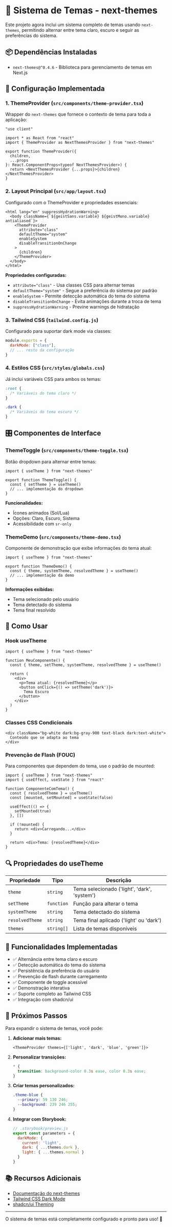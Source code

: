 # 🌙 Sistema de Temas - next-themes

Este projeto agora inclui um sistema completo de temas usando `next-themes`, permitindo alternar entre tema claro, escuro e seguir as preferências do sistema.

## 📦 Dependências Instaladas

- `next-themes@^0.4.6` - Biblioteca para gerenciamento de temas em Next.js

## 🔧 Configuração Implementada

### 1. ThemeProvider (`src/components/theme-provider.tsx`)

Wrapper do `next-themes` que fornece o contexto de tema para toda a aplicação:

```tsx
"use client"

import * as React from "react"
import { ThemeProvider as NextThemesProvider } from "next-themes"

export function ThemeProvider({ 
  children, 
  ...props 
}: React.ComponentProps<typeof NextThemesProvider>) {
  return <NextThemesProvider {...props}>{children}</NextThemesProvider>
}
```

### 2. Layout Principal (`src/app/layout.tsx`)

Configurado com o ThemeProvider e propriedades essenciais:

```tsx
<html lang="en" suppressHydrationWarning>
  <body className={`${geistSans.variable} ${geistMono.variable} antialiased`}>
    <ThemeProvider
      attribute="class"
      defaultTheme="system"
      enableSystem
      disableTransitionOnChange
    >
      {children}
    </ThemeProvider>
  </body>
</html>
```

**Propriedades configuradas:**
- `attribute="class"` - Usa classes CSS para alternar temas
- `defaultTheme="system"` - Segue a preferência do sistema por padrão
- `enableSystem` - Permite detecção automática do tema do sistema
- `disableTransitionOnChange` - Evita animações durante a troca de tema
- `suppressHydrationWarning` - Previne warnings de hidratação

### 3. Tailwind CSS (`tailwind.config.js`)

Configurado para suportar dark mode via classes:

```js
module.exports = {
  darkMode: ["class"],
  // ... resto da configuração
}
```

### 4. Estilos CSS (`src/styles/globals.css`)

Já inclui variáveis CSS para ambos os temas:

```css
:root {
  /* Variáveis do tema claro */
}

.dark {
  /* Variáveis do tema escuro */
}
```

## 🎛️ Componentes de Interface

### ThemeToggle (`src/components/theme-toggle.tsx`)

Botão dropdown para alternar entre temas:

```tsx
import { useTheme } from "next-themes"

export function ThemeToggle() {
  const { setTheme } = useTheme()
  // ... implementação do dropdown
}
```

**Funcionalidades:**
- Ícones animados (Sol/Lua)
- Opções: Claro, Escuro, Sistema
- Acessibilidade com `sr-only`

### ThemeDemo (`src/components/theme-demo.tsx`)

Componente de demonstração que exibe informações do tema atual:

```tsx
import { useTheme } from "next-themes"

export function ThemeDemo() {
  const { theme, systemTheme, resolvedTheme } = useTheme()
  // ... implementação da demo
}
```

**Informações exibidas:**
- Tema selecionado pelo usuário
- Tema detectado do sistema
- Tema final resolvido

## 🎨 Como Usar

### Hook useTheme

```tsx
import { useTheme } from "next-themes"

function MeuComponente() {
  const { theme, setTheme, systemTheme, resolvedTheme } = useTheme()
  
  return (
    <div>
      <p>Tema atual: {resolvedTheme}</p>
      <button onClick={() => setTheme('dark')}>
        Tema Escuro
      </button>
    </div>
  )
}
```

### Classes CSS Condicionais

```tsx
<div className="bg-white dark:bg-gray-900 text-black dark:text-white">
  Conteúdo que se adapta ao tema
</div>
```

### Prevenção de Flash (FOUC)

Para componentes que dependem do tema, use o padrão de mounted:

```tsx
import { useTheme } from "next-themes"
import { useEffect, useState } from "react"

function ComponenteComTema() {
  const { resolvedTheme } = useTheme()
  const [mounted, setMounted] = useState(false)

  useEffect(() => {
    setMounted(true)
  }, [])

  if (!mounted) {
    return <div>Carregando...</div>
  }

  return <div>Tema: {resolvedTheme}</div>
}
```

## 🔍 Propriedades do useTheme

| Propriedade | Tipo | Descrição |
|-------------|------|-----------|
| `theme` | `string` | Tema selecionado ('light', 'dark', 'system') |
| `setTheme` | `function` | Função para alterar o tema |
| `systemTheme` | `string` | Tema detectado do sistema |
| `resolvedTheme` | `string` | Tema final aplicado ('light' ou 'dark') |
| `themes` | `string[]` | Lista de temas disponíveis |

## 🎯 Funcionalidades Implementadas

- ✅ Alternância entre tema claro e escuro
- ✅ Detecção automática do tema do sistema
- ✅ Persistência da preferência do usuário
- ✅ Prevenção de flash durante carregamento
- ✅ Componente de toggle acessível
- ✅ Demonstração interativa
- ✅ Suporte completo ao Tailwind CSS
- ✅ Integração com shadcn/ui

## 🚀 Próximos Passos

Para expandir o sistema de temas, você pode:

1. **Adicionar mais temas:**
   ```tsx
   <ThemeProvider themes={['light', 'dark', 'blue', 'green']}>
   ```

2. **Personalizar transições:**
   ```css
   * {
     transition: background-color 0.3s ease, color 0.3s ease;
   }
   ```

3. **Criar temas personalizados:**
   ```css
   .theme-blue {
     --primary: 59 130 246;
     --background: 239 246 255;
   }
   ```

4. **Integrar com Storybook:**
   ```js
   // .storybook/preview.js
   export const parameters = {
     darkMode: {
       current: 'light',
       dark: { ...themes.dark },
       light: { ...themes.normal }
     }
   }
   ```

## 📚 Recursos Adicionais

- [Documentação do next-themes](https://github.com/pacocoursey/next-themes)
- [Tailwind CSS Dark Mode](https://tailwindcss.com/docs/dark-mode)
- [shadcn/ui Theming](https://ui.shadcn.com/docs/dark-mode)

---

O sistema de temas está completamente configurado e pronto para uso! 🎉 